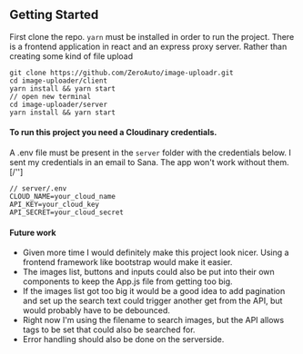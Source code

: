 ## Getting Started
First clone the repo.
`yarn` must be installed in order to run the project. There is a frontend application in react and an express proxy server. Rather than creating some kind of file upload

```
git clone https://github.com/ZeroAuto/image-uploadr.git
cd image-uploader/client
yarn install && yarn start
// open new terminal
cd image-uploader/server
yarn install && yarn start
```

#### To run this project you need a Cloudinary credentials. 
A .env file must be present in the `server` folder with the credentials below. I sent my credentials in an email to Sana. The app won't work without them.[/'']

```shell
// server/.env
CLOUD_NAME=your_cloud_name
API_KEY=your_cloud_key
API_SECRET=your_cloud_secret
```

#### Future work
* Given more time I would definitely make this project look nicer. Using a frontend framework like bootstrap would make it easier.
* The images list, buttons and inputs could also be put into their own components to keep the App.js file from getting too big.
* If the images list got too big it would be a good idea to add pagination and set up the search text could trigger another get from the API, but would probably have to be debounced.
* Right now I'm using the filename to search images, but the API allows tags to be set that could also be searched for.
* Error handling should also be done on the serverside.